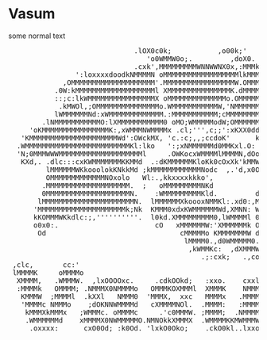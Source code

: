 # Vasum

some normal text

<pre>
                              .lOX0c0k;           ,o00k;'                               
                                 'o0WMMW0o;.         ,doX0.                             
                              .cxk',MMMMMMMMMWNNWWNX0x,:MMMk'                           
                ':loxxxxdoodkNMMMMN oMMMMMMMMMMMMMMMMMMlkMMMMXd'     .                  
             ,OMMMMMMMMMMMMMMMMMMMM'.MMMMMMMMMMMMMMMMMW.OMMMMMMMWOo,  O0c               
           .0W:kMMMMMMMMMMMMMMMMMMMl XMMMMMMMMMMMMMMMK.dMMMMMMMMMMMMW;l0;K:             
           ::;c:lkWMMMMMMMMMMMMMMMMX oMMMMMMMMMMMMMMo.OMMMMMMMMMMMMM0,NMMMM.            
            .kMWOl,;OMMMMMMMMMMMMMMMo.WMMMMMMMMMMMW,'NMMMMMMMMMMMM0,:WMMMMM'            
           lWMMMMMMNd:xWMMMMMMMMMMMMM.:MMMMMMMMMMM;cMMMMMMMMMMMWx.;KMMMMMMM.            
        .lNMMMMMMMMMMMO:lXMMMMMMMMMMM0 oMO;WMMMMModW;OMMMMMMM0c,oNMMMMMMMMMx    .       
     'oKMMMMMMMMMMMMMMMMK:,xWMMMNWMMMMx .cl;''',c;;':xKXX0ddoxXMMMMMMMMMMMMM;   Xd      
   'KMMMMMMMMMMMMMMMMMMMMMWd':OWckMX, 'c.:c;,,;ccdoK'      kMk;WMMMMMMMMMMMMW. 'NdO     
  .WMMMMMMMMMMMMMMMMMMMMMMMMMKl:lko   ':;xNMMMMMMd0MMKxl.O: ,OK0kdl::cdkkkxdo:xWMMM,    
  'N;0MMMWWWMMMMMMMMMMMMMMMMMMMMl     .OWKocxWMMMMlMMMMN,dOo   lWoXMMWNXXXNMMMMMMMW     
   KXd,. .dlc:::cxKWMMMMMMMKKMMd  .:dKMMMMMMKloKk0cOxXk'kMMWo   ':lx0WMMMMMMMMMMMMc     
         lMMMMMMWKkooolokKNkkMd ;kMMMMMMMMMMMMNodc  ,.'d,x0Ox'  xldl' .:dKMMMMMMMk      
         OMMMMMMMMMMMMMNOxolo   Wl:.,kkxxxxkkko',              cMNMMMM0o;..;dKWNo .lc   
        .MMMMMMMMMMMMMMMMMMMM.  ;   oMMMMMMMMMNKd            .'lWMMMMMMMMMN0kdlld0XdO   
        0MMMMMMMMMMMMMMMMMMMMN.    :WMMMMMMMMMKld.         dNXdK,cXMMMMMMMMMMMMMMMMX'   
       lMMMMMMMMMMMMMMMMMMMMMMN.  lMMMMMMXkoooxNMMKl:.xd0:,MMMMMMd.:XMMMMMMMMMMMWk,     
      'MMMMMMMMMMMMMMMMMMMMMk;Nk  KMMM0xdxKWMMMMMMWd,XMNN: WMMMMMMNc :XMMMMMMMNc        
      kKOMMMWKkdlc:;,''''''''''.  l0kd.XMMMMMMMMM0,lWMMMMl 0MMMMMMMMWd.:XMMMMk          
      o0x0:.                       cO   xMMMMMMW:'XMMMMMMk OMMMMMMMMMMMKloxk;           
       Od                                cMMMMMo KMMMMMMMW dMMMMMMMMMMMMMMXlOOl         
                                          lMMMM0.,d0WMMMMM0.xOkdlccloxkOOOd::.          
                                           ,kWMMKc:  ,dXMMMWd;.                         
                                              .;:cxk;   .,co,ckk;                       
 ,clc,       cc:'                                                                       
 lMMMMK     oMMMMo                                                                      
  XMMMM,   .WMMMW.  ,lxOOOOxc.     .cdkOOkd;   :xxo.    cxxl.   xxd: ,dOOOxc .cxOOkd,   
  :MMMMk   OMMMM; .NMMMX0NMMMMo   OMMMKOXMMMl  XMMMK    NMMMx  'MMMMWWKXMMMMXWN0WMMMM;  
   KMMMW  ;MMMMl  .kXXl   NMMM0  'MMMX,  xxc   MMMMx   .MMMMo  cMMMMK.  XMMMMc  'MMMM:  
   'MMMMc NMMMo    ;dOKNNWMMMMd   cXMMMMNOl.  .MMMM:   :MMMM;  xMMMM.   WMMMO   ;MMMM'  
    kMMMXkMMMx   ;WMMMc. oMMMMc     .'c0MMMW. ;MMMM;  .NMMMM.  0MMMX   .MMMMc   dMMMM   
    .WMMMMMMd    xMMMMX0NWMMMMMO.NMNOkkXMMMX  .WMMMMKKMWMMMW   XMMMk   :MMMM,   kMMMX   
     .oxxxx:      cxO0Od; :k0Od. 'lxkO0Oko;    .ckO0kl..lxxo   'dxx,    lxxx    .oxxc   
</pre>

